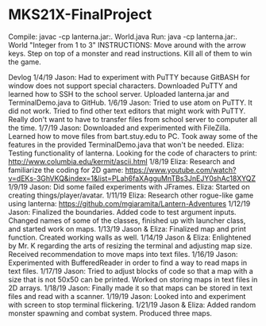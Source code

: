 # MKS21X-FinalProject
Compile: javac -cp lanterna.jar:. World.java
Run: java -cp lanterna.jar:. World "Integer from 1 to 3"
INSTRUCTIONS: Move around with the arrow keys. Step on top of a monster and read instructions. Kill all of them to win the game.

Devlog
1/4/19
Jason: Had to experiment with PuTTY because GitBASH for window does not support special characters. Downloaded PuTTY and learned how to SSH to the school server. Uploaded lanterna.jar and TerminalDemo.java to GitHub.
1/6/19
Jason: Tried to use atom on PuTTY. It did not work. Tried to find other text editors that might work with PuTTY. Really don't want to have to transfer files from school server to computer all the time.
1/7/19
Jason: Downloaded and experimented with FileZilla. Learned how to move files from bart.stuy.edu to PC. Took away some of the features in the provided TerminalDemo.java that won't be needed.
Eliza: Testing functionality of lanterna. Looking for the code of characters to print:
http://www.columbia.edu/kermit/ascii.html
1/8/19
Eliza: Research and familiarize the coding for 2D game: https://www.youtube.com/watch?v=dEKs-3GhVKQ&index=1&list=PLah6faXAgguMnTBs3JnEJY0shAc18XYQZ
1/9/19
Jason: Did some failed experiments with JFrames.
Eliza: Started on creating things/player/avatar.
1/11/19
Eliza: Research other rogue-like game using lanterna:
https://github.com/mgiaramita/Lantern-Adventures
1/12/19
Jason: Finalized the boundaries. Added code to test argument inputs. Changed names of some of the classes, finished up with launcher class, and started work on maps.
1/13/19
Jason & Eliza: Finalized map and print function. Created working walls as well.
1/14/19
Jason & Eliza: Enlightened by Mr. K regarding the arts of resizing the terminal and adjusting map size. Received recommendation to move maps into text files.
1/16/19
Jason: Experimented with BufferedReader in order to find a way to read maps in text files.
1/17/19
Jason: Tried to adjust blocks of code so that a map with a size that is not 50x50 can be printed. Worked on storing maps in text files in 2D arrays.
1/18/19
Jason: Finally made it so that maps can be stored in text files and read with a scanner.
1/19/19
Jason: Looked into and experiment with screen to stop terminal flickering.
1/21/19
Jason & Eliza: Added random monster spawning and combat system. Produced three maps.

